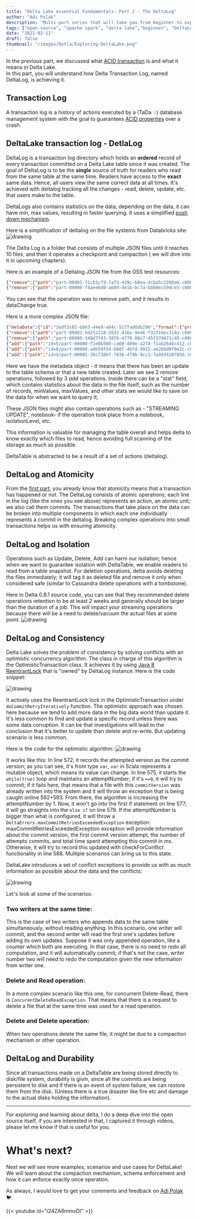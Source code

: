 ```yaml
---
title: "Delta Lake essential Fundamentals: Part 2 - The DeltaLog"
author: "Adi Polak"
description: "Multi-part series that will take you from beginner to expert in Delta Lake"
tags: ["open-source", "apache spark", "delta lake","beginner", "DeltaLog"]
date: "2021-02-11"
draft: false
thumbnail: "/images/Detla/Exploring-DeltaLake.png"
---
```



In the previous part, we discussed what [ACID transaction](https://blog.adipolak.com/post/delta-lake-essential-fundamentals) is and what it means in Delta Lake.<br>
In this part, you will understand how Delta Transaction Log, named DeltaLog, is achieving it.

## Transaction Log
A transaction log is a history of actions executed by a (TaDa 💡) database management system with the goal to guarantees [ACID properties](https://blog.adipolak.com/post/delta-lake-essential-fundamentals/) over a crash.

## DeltaLake transaction log - DetlaLog

DeltaLog is a transaction log directory which holds an **ordered** record of every transaction committed on a Delta Lake table since it was created.
The goal of DeltaLog is to be the **single** source of truth for readers who read from the same table at the same time. Readers have access to the **exact** same data.
Hence, all users view the same correct data at all times. It's achieved with deltalog tracking all the changes - read, delete, update, etc. that users make to the table.

DeltaLogs also contains statistics on the data; depending on the data, it can have min, max values, resulting in faster querying. It uses a simplified [push down mechanism](https://medium.com/microsoftazure/data-at-scale-learn-how-predicate-pushdown-will-save-you-money-7063b80878d7).

Here is a simplification of deltalog on the file systems from Databricks site:
<img class="responsive" src="/images/Detla/deltalake-deltalog.png" alt="drawing">

The Delta Log is a folder that consists of multiple JSON files until it reaches 10 files, and then it operates a checkpoint and compaction ( we will dive into it in upcoming chapters).


Here is an example of a Deltalog JSON file from the OSS test resources:
```json
{"remove":{"path":"part-00001-f1cb1cf9-7a73-439c-b0ea-dcba5c2280a6-c000.snappy.parquet","dataChange":true}}
{"remove":{"path":"part-00000-f4aeebd0-a689-4e1b-bc7a-bbb0ec59dce5-c000.snappy.parquet","dataChange":true}}
```

You can see that the operation was to remove path, and it results in dataChange true.

Here is a more complex JSON file:
```json
{"metaData":{"id":"2edf2c02-bb63-44e9-a84c-517fad0db296","format":{"provider":"parquet","options":{}},"schemaString":"{\"type\":\"struct\",\"fields\":[{\"name\":\"id\",\"type\":\"integer\",\"nullable\":true,\"metadata\":{}},{\"name\":\"value\",\"type\":\"string\",\"nullable\":true,\"metadata\":{}}]}","partitionColumns":["id"],"configuration":{}}}
{"remove":{"path":"part-00001-6d252218-2632-416e-9e46-f32316ec314a-c000.snappy.parquet","dataChange":true}}
{"remove":{"path":"part-00000-348d7f43-38f6-4778-88c7-45f379471c49-c000.snappy.parquet","dataChange":true}}
{"add":{"path":"id=5/part-00000-f1e0b560-ca00-409e-a274-f1ab264bc412.c000.snappy.parquet","partitionValues":{"id":"5"},"size":362,"modificationTime":1501109076000,"dataChange":true}}
{"add":{"path":"id=6/part-00000-adb59f54-6b8f-4bfd-9915-ae26bd0f0e2c.c000.snappy.parquet","partitionValues":{"id":"6"},"size":362,"modificationTime":1501109076000,"dataChange":true}}
{"add":{"path":"id=4/part-00001-36c738bf-7836-479b-9cc1-7a4934207856.c000.snappy.parquet","partitionValues":{"id":"4"},"size":362,"modificationTime":1501109076000,"dataChange":true}}
```

Here we have the metadata object - it means that there has been an update to the table schema or that a new table created.
Later we see 2 _remove_ operations, followed by 3 _add_ operations. Inside there can be a "stat" field, which contains statistics about the data in the file itself, such as the number of records, minValues, maxValues, and other stats we would like to save on the data for when we want to query it; 

These JSON files might also contain operations such as - "STREAMING UPDATE", notebook- if the operation took place from a notebook, isolationLevel, etc.

This information is valuable for managing the table overall and helps delta to know exactly which files to read, hence avoiding full scanning of the storage as much as possible. 

DeltaTable is abstracted to be a result of a set of actions (deltalog).



## DeltaLog and Atomicity
From the [first part](https://blog.adipolak.com/post/delta-lake-essential-fundamentals), you already know that atomicity means that a transaction has happened or not. The DeltaLog consists of atomic operations; each line in the log (like the ones you see above) represents an action, an atomic unit; we also call them commits.
The transactions that take place on the data can be broken into multiple components in which each one individually represents a commit in the deltalog. Breaking complex operations into small transactions helps us with ensuring atomicity.



## DeltaLog and Isolation
Operations such as Update, Delete, Add can harm our isolation; hence when we want to guarantee isolation with DeltaTable, we enable readers to read from a table snapshot. For deletion operations, delta avoids deleting the files immediately; it will tag it as deleted file and remove it only when considered safe (similar to Cassandra delete operations with a tombstone).


Here in Delta 0.8.1 source code, you can see that they recommended delete operations retention to be at least 2 weeks and generally should be larger than the duration of a job.
This will impact your streaming operations because there will be a need to delete/vacuum the actual files at some point.
<img class="responsive" src="/images/Detla/delta-tombston-retention.png" alt="drawing">



## DeltaLog and Consistency
Delta Lake solves the problem of consistency by solving conflicts with an optimistic concurrency algorithm.
The class in charge of this algorithm is the OptimisticTransaction class. It achieves it by using [Java 8 ReentrantLock](https://docs.oracle.com/javase/8/docs/api/java/util/concurrent/locks/ReentrantLock.html) that is "owned" by DeltaLog instance.
Here is the code snippet:

<img class="responsive" src="/images/Detla/delta-log-optimistic-concurrency-algo.png" alt="drawing">

It actively uses the ReentrantLock lock in the OptimisticTransaction under `doCommitRetryIteratively` function.
The optimistic approach was chosen here because we tend to add more data in the big data world than update it.
It's less common to find and update a specific record unless there was some data corruption. It can be that investigations will lead to the conclusion that it's better to update than delete and re-write. But updating scenario is less common.

Here is the code for the optimistic algorithm:
<img class="responsive" src="/images/Detla/delta-log-OptimisticTransaction.png" alt="drawing">

It works like this:
In line 572, it records the attempted version as the commit version; as you can see, it's from type `var`,
`var` in Scala represents a mutable object, which means its value can change.
In line 575, it starts the `while(true)` loop and maintains an attemptNumber; if it's `==0`, it will try to commit; if it fails here, that means that a file with this `commitVersion` was already written into the system and it will throw an exception that is being caught online 592+593. From there, the algorithm is increasing the attemptNumber by 1.
Now, it won't go into the first if statement on line 577; it will go straights into the `else if` on line 579.
If the attemptNumber is bigger than what is configured, it will throw a `DeltaErrors.maxCommitRetriesExceededException` exception.
maxCommitRetriesExceededException exception will provide information about the commit version, the first commit version attempt, the number of attempts commits, and total time spent attempting this commit in ms.
Otherwise, it will try to record this updated with checkForConflict functionality in line 588.
Multiple scenarios can bring us to this state.

DeltaLake introduces a set of conflict exceptions to provide us with as much information as possible about the data and the conflicts:

<img class="responsive" src="/images/Detla/delte-concurrent-exceptions.png" alt="drawing">

Let's look at some of the scenarios:

### Two writers at the same time:
This is the case of two writers who appends data to the same table simultaneously, without reading anything. In this scenario, one writer will commit, and the second writer will read the first one's updates before adding its own updates. Suppose it was only appended operation, like a counter which both are executing. In that case, there is no need to redo all computation, and it will automatically commit; if that's not the case, writer number two will need to redo the computation given the new information from writer one.


### Delete and Read operation:
In a more complex scenario like this one, 
for concurrent Delete-Read, there is `ConcurentDeleteReadException`.
That means that there is a request to delete a file that at the same time was used for a read operation.

### Delete and Delete operation:
When two operations delete the same file, it might be due to a compaction mechanism or other operation.



## DeltaLog and Durability
Since all transactions made on a DeltaTable are being stored directly to disk/file system, durability is givin, since all the commits are being persistent to disk and if there is an event of system failure, we can restore them from the disk.
(Unless there is a true disaster like fire etc and damage to the actual disks holding the information).


------------------------------------------
For exploring and learning about delta, I do a deep dive into the open source itself, if you are interested in that, I captured it through videos, please let me know if that is useful for you.


# What's next?

Next we will see more examples, scenarios and use cases for DeltaLake! We will learn about the compaction mechanism, schema enforcement and how it can enforce exactly once operation.

As always, I would love to get your comments and feedback on [Adi Polak](https://twitter.com/intent/follow?original_referer=http%3A%2F%2Flocalhost%3A1313%2F&ref_src=twsrc%5Etfw&region=follow_link&screen_name=AdiPolak&tw_p=followbutton) 🐦.


{{< youtube id="i24ZA6mmvDI" >}}




